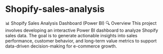 # Shopify-sales-analysis
📊 Shopify Sales Analysis Dashboard (Power BI) 🔍 Overview This project involves developing an interactive Power BI dashboard to analyze Shopify sales data. The goal is to generate actionable insights into sales performance, customer behavior, and long-term value metrics to support data-driven decision-making for e-commerce growth.
